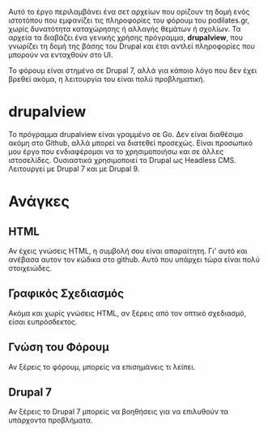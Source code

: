 Αυτό το έργο περιλαμβάνει ένα σετ αρχείων που ορίζουν τη δομή ενός ιστοτόπου που εμφανίζει
τις πληροφορίες του φόρουμ του podilates.gr, χωρίς δυνατότητα καταχώρησης ή αλλαγής θεμάτων ή σχολίων.
Τα αρχεία τα διαβάζει ένα γενικής χρήσης πρόγραμμα, **drupalview**, που γνωρίζει τη δομή της βάσης του Drupal
και έτσι αντλεί πληροφορίες που μπορούν να ενταχθούν στο UI.

Το φόρουμ είναι στημένο σε Drupal 7, αλλά για κάποιο λόγο που δεν έχει βρεθεί ακόμα, η λειτουργία του είναι πολύ προβληματική.

# drupalview
Το πρόγραμμα drupalview είναι γραμμένο σε Go.  Δεν είναι διαθέσιμο ακόμη στο Github, αλλά μπορεί να διατεθεί προσεχώς.
Είναι προσωπικό μου έργο που ενδιαφέρομαι να το χρησιμοποιήσω και σε άλλες ιστοσελίδες.  Ουσιαστικά χρησιμοποιεί τo Drupal ως Headless CMS.
Λειτουργεί με Drupal 7 και με Drupal 9.


# Ανάγκες

## HTML
Αν έχεις γνώσεις HTML, η συμβολή σου είναι απαραίτητη.  Γι' αυτό και ανέβασα αυτον τον κώδικα στο github.
Αυτό που υπάρχει τώρα είναι πολύ στοιχειώδες.

## Γραφικός Σχεδιασμός
Ακόμα και χωρίς γνώσεις HTML, αν ξέρεις από τον οπτικό σχεδιασμό, είσαι ευπρόσδεκτος.

## Γνώση του Φόρουμ
Αν ξέρεις το φόρουμ, μπορείς να επισημάνεις τι λείπει.

## Drupal 7
Αν ξέρεις το Drupal 7 μπορείς να βοηθήσεις για να επιλυθούν τα υπάρχοντα προβλήματα.
